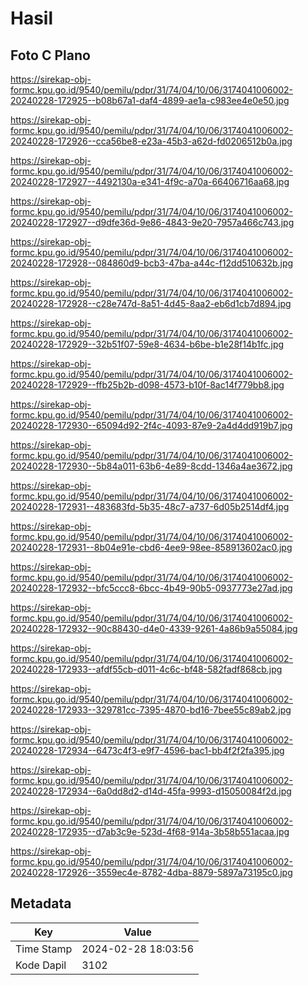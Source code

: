 # Hasil

## Foto C Plano

https://sirekap-obj-formc.kpu.go.id/9540/pemilu/pdpr/31/74/04/10/06/3174041006002-20240228-172925--b08b67a1-daf4-4899-ae1a-c983ee4e0e50.jpg

https://sirekap-obj-formc.kpu.go.id/9540/pemilu/pdpr/31/74/04/10/06/3174041006002-20240228-172926--cca56be8-e23a-45b3-a62d-fd0206512b0a.jpg

https://sirekap-obj-formc.kpu.go.id/9540/pemilu/pdpr/31/74/04/10/06/3174041006002-20240228-172927--4492130a-e341-4f9c-a70a-66406716aa68.jpg

https://sirekap-obj-formc.kpu.go.id/9540/pemilu/pdpr/31/74/04/10/06/3174041006002-20240228-172927--d9dfe36d-9e86-4843-9e20-7957a466c743.jpg

https://sirekap-obj-formc.kpu.go.id/9540/pemilu/pdpr/31/74/04/10/06/3174041006002-20240228-172928--084860d9-bcb3-47ba-a44c-f12dd510632b.jpg

https://sirekap-obj-formc.kpu.go.id/9540/pemilu/pdpr/31/74/04/10/06/3174041006002-20240228-172928--c28e747d-8a51-4d45-8aa2-eb6d1cb7d894.jpg

https://sirekap-obj-formc.kpu.go.id/9540/pemilu/pdpr/31/74/04/10/06/3174041006002-20240228-172929--32b51f07-59e8-4634-b6be-b1e28f14b1fc.jpg

https://sirekap-obj-formc.kpu.go.id/9540/pemilu/pdpr/31/74/04/10/06/3174041006002-20240228-172929--ffb25b2b-d098-4573-b10f-8ac14f779bb8.jpg

https://sirekap-obj-formc.kpu.go.id/9540/pemilu/pdpr/31/74/04/10/06/3174041006002-20240228-172930--65094d92-2f4c-4093-87e9-2a4d4dd919b7.jpg

https://sirekap-obj-formc.kpu.go.id/9540/pemilu/pdpr/31/74/04/10/06/3174041006002-20240228-172930--5b84a011-63b6-4e89-8cdd-1346a4ae3672.jpg

https://sirekap-obj-formc.kpu.go.id/9540/pemilu/pdpr/31/74/04/10/06/3174041006002-20240228-172931--483683fd-5b35-48c7-a737-6d05b2514df4.jpg

https://sirekap-obj-formc.kpu.go.id/9540/pemilu/pdpr/31/74/04/10/06/3174041006002-20240228-172931--8b04e91e-cbd6-4ee9-98ee-858913602ac0.jpg

https://sirekap-obj-formc.kpu.go.id/9540/pemilu/pdpr/31/74/04/10/06/3174041006002-20240228-172932--bfc5ccc8-6bcc-4b49-90b5-0937773e27ad.jpg

https://sirekap-obj-formc.kpu.go.id/9540/pemilu/pdpr/31/74/04/10/06/3174041006002-20240228-172932--90c88430-d4e0-4339-9261-4a86b9a55084.jpg

https://sirekap-obj-formc.kpu.go.id/9540/pemilu/pdpr/31/74/04/10/06/3174041006002-20240228-172933--afdf55cb-d011-4c6c-bf48-582fadf868cb.jpg

https://sirekap-obj-formc.kpu.go.id/9540/pemilu/pdpr/31/74/04/10/06/3174041006002-20240228-172933--329781cc-7395-4870-bd16-7bee55c89ab2.jpg

https://sirekap-obj-formc.kpu.go.id/9540/pemilu/pdpr/31/74/04/10/06/3174041006002-20240228-172934--6473c4f3-e9f7-4596-bac1-bb4f2f2fa395.jpg

https://sirekap-obj-formc.kpu.go.id/9540/pemilu/pdpr/31/74/04/10/06/3174041006002-20240228-172934--6a0dd8d2-d14d-45fa-9993-d15050084f2d.jpg

https://sirekap-obj-formc.kpu.go.id/9540/pemilu/pdpr/31/74/04/10/06/3174041006002-20240228-172935--d7ab3c9e-523d-4f68-914a-3b58b551acaa.jpg

https://sirekap-obj-formc.kpu.go.id/9540/pemilu/pdpr/31/74/04/10/06/3174041006002-20240228-172926--3559ec4e-8782-4dba-8879-5897a73195c0.jpg


## Metadata

| Key        | Value               |
| ---------- | ------------------- |
| Time Stamp | 2024-02-28 18:03:56 |
| Kode Dapil | 3102                |



